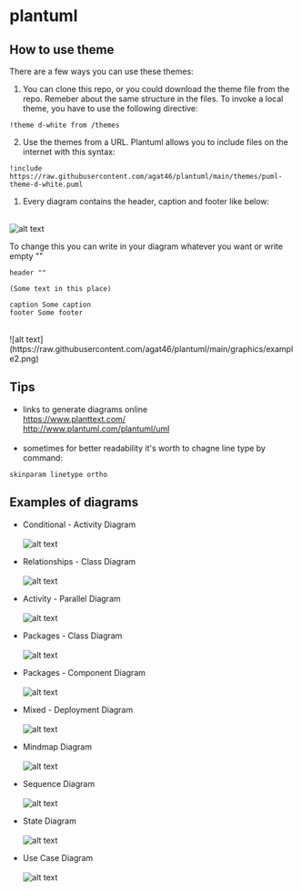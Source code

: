 # plantuml

## How to use theme
There are a few ways you can use these themes:

1. You can clone this repo, or you could download the theme file from the repo. Remeber about the same structure in the files.
To invoke a local theme, you have to use the following directive:
```
!theme d-white from /themes
```

2. Use the themes from a URL. Plantuml allows you to include files on the internet with this syntax:
```
!include https://raw.githubusercontent.com/agat46/plantuml/main/themes/puml-theme-d-white.puml
```

1. Every diagram contains the header, caption and footer like below:<br /><br />


![alt text](https://raw.githubusercontent.com/agat46/plantuml/main/graphics/example.png)<br />

To change this you can write in your diagram whatever you want or write empty ""

```
header ""

(Some text in this place)

caption Some caption
footer Some footer
```
<br />
![alt text](https://raw.githubusercontent.com/agat46/plantuml/main/graphics/example2.png)<br />

## Tips
- links to generate diagrams online <br />
https://www.planttext.com/<br />http://www.plantuml.com/plantuml/uml<br /><br />
- sometimes for better readability it's worth to chagne line type by command:<br />
```
skinparam linetype ortho
```

## Examples of diagrams
- Conditional - Activity Diagram <br /><br />
![alt text](https://raw.githubusercontent.com/agat46/plantuml/main/examples/1-conditional.png) <br />

- Relationships - Class Diagram <br /><br />
![alt text](https://raw.githubusercontent.com/agat46/plantuml/main/examples/2-relations-class.png) <br />

- Activity - Parallel Diagram <br /><br />
![alt text](https://raw.githubusercontent.com/agat46/plantuml/main/examples/3-parallel-activity.png) <br />

- Packages - Class Diagram <br /><br />
![alt text](https://raw.githubusercontent.com/agat46/plantuml/main/examples/4-class-packages.png) <br />

- Packages - Component Diagram <br /><br />
![alt text](https://raw.githubusercontent.com/agat46/plantuml/main/examples/5-components-packages.png) <br />

- Mixed - Deployment Diagram <br /><br />
![alt text](https://raw.githubusercontent.com/agat46/plantuml/main/examples/6-deployment-mixed.png) <br />

- Mindmap Diagram <br /><br />
![alt text](https://raw.githubusercontent.com/agat46/plantuml/main/examples/7-mindmap.png) <br />

- Sequence Diagram <br /><br />
![alt text](https://raw.githubusercontent.com/agat46/plantuml/main/examples/8-sequence.png) <br />

- State Diagram <br /><br />
![alt text](https://raw.githubusercontent.com/agat46/plantuml/main/examples/9-state.png) <br />

- Use Case Diagram <br /><br />
![alt text](https://raw.githubusercontent.com/agat46/plantuml/main/examples/10-usecase.png) <br />
